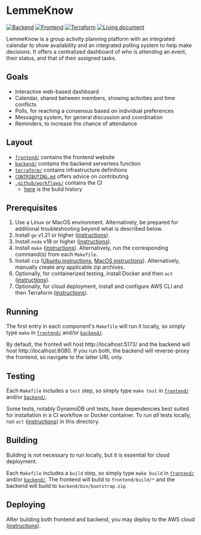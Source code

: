# LemmeKnow
[![Backend](https://github.com/cse403-lemmeknow/lemmeknow/actions/workflows/backend.yml/badge.svg)](https://github.com/cse403-lemmeknow/lemmeknow/actions/workflows/backend.yml)
[![Frontend](https://github.com/cse403-lemmeknow/lemmeknow/actions/workflows/frontend.yml/badge.svg)](https://github.com/cse403-lemmeknow/lemmeknow/actions/workflows/frontend.yml)
[![Terraform](https://github.com/cse403-lemmeknow/lemmeknow/actions/workflows/terraform.yml/badge.svg)](https://github.com/cse403-lemmeknow/lemmeknow/actions/workflows/terraform.yml)
[![Living document](https://img.shields.io/badge/Google_Docs-Living_document-green)](https://docs.google.com/document/d/1d1Dfsa-rxboUDKKB_DPqz7EQ5tSm0tDeaKtedVD5LeU/edit?usp=sharing)

LemmeKnow is a group activity planning platform with an integrated calendar to show availability and an integrated polling system to help make decisions. It offers a centralized dashboard of who is attending an event, their status, and that of their assigned tasks.

## Goals
- Interactive web-based dashboard
- Calendar, shared between members, showing activities and time conflicts
- Polls, for reaching a consensus based on individual preferences
- Messaging system, for general discussion and coordination
- Reminders, to increase the chance of attendance

## Layout

- [`frontend/`](./frontend/) contains the frontend website
- [`backend/`](./backend/) contains the backend serverless function 
- [`terraform/`](./terraform/) contains infrastructure definitions
- [`CONTRIBUTING.md`](./CONTRIBUTING.md) offers advice on contributing
- [`.github/workflows/`](./.github/workflows/) contains the CI
  - [here](https://github.com/cse403-lemmeknow/lemmeknow/actions) is the build history

## Prerequisites

1. Use a Linux or MacOS environment. Alternatively, be prepared for additional troubleshooting beyond what is described below.
2. Install `go` v1.21 or higher ([instructions](https://go.dev/doc/install)).
3. Install `node` v18 or higher ([instructions](https://nodejs.org/en/learn/getting-started/how-to-install-nodejs)).
4. Install `make` ([instructions](https://www.gnu.org/software/make/)). Alternatively, run the corresponding command(s) from each `Makefile`.
5. Install `zip` ([Ubuntu instructions](https://www.mysoftkey.com/linux/how-to-do-zip-and-unzip-file-in-ubuntu-linux/), [MacOS instructions](https://formulae.brew.sh/formula/zip)). Alternatively, manually create any applicable zip archives.
6. Optionally, for containerized testing, install Docker and then `act` ([instructions](https://nektosact.com/installation/index.html)).
7. Optionally, for cloud deployment, install and configure AWS CLI and then Terraform ([instructions](./terraform/README.md#prerequisites)).

## Running

The first entry in each component's `Makefile` will run it locally, so simply type `make` in [`frontend/`](./frontend/) and/or [`backend/`](./backend/).

By default, the fronted will host http://localhost:5173/ and the backend will host http://localhost:8080. If you run both, the backend will reverse-proxy the frontend, so navigate to the latter URL only.

## Testing

Each `Makefile` includes a `test` step, so simply type `make test` in [`frontend/`](`frontend/`) and/or [`backend/`](./backend/).

Some tests, notably DynamoDB unit tests, have dependencies best suited for installation in a CI workflow or Docker container. To run *all* tests locally, run `act` ([instructions](#prerequisites)) in this directory.

## Building

Building is not necessary to run locally, but it is essential for cloud deployment.

Each `Makefile` includes a `build` step, so simply type `make build` in [`frontend/`](`frontend/`) and/or [`backend/`](./backend/). The frontend will build to `frontend/build/*` and the backend will build to `backend/bin/bootstrap.zip`

## Deploying

After building both frontend and backend, you may deploy to the AWS cloud ([instructions](./terraform/README.md#provisioning-infrastructure)).